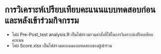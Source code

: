 # การวิเคราะห์เปรียบเทียบคะแนนแบบทดสอบก่อนและหลังเข้าร่วมกิจกรรม
- ไฟล์ Pre-Post_test analysis.R เป็นไฟล์รวมรวมคำสั่งที่ใช้ในการวิเคราะห์เปรียบเทียบคะแนน
- ไฟล์ Score.xlsx เป็นไฟล์รวมคะแนนแบบทดสอบของผู้เข้าร่วม
